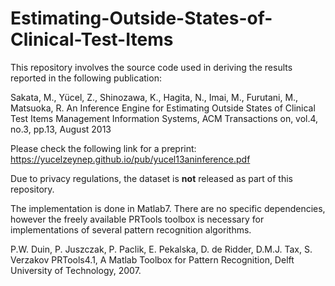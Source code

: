 # Estimating-Outside-States-of-Clinical-Test-Items

This repository involves the source code used in deriving the results reported in the following publication:

Sakata, M., Yücel, Z., Shinozawa, K., Hagita, N., Imai, M., Furutani, M., Matsuoka, R.
An Inference Engine for Estimating Outside States of Clinical Test Items
Management Information Systems, ACM Transactions on, vol.4, no.3, pp.13, August 2013

Please check the following link for a preprint:
https://yucelzeynep.github.io/pub/yucel13aninference.pdf

Due to privacy regulations, the dataset is **not** released as part of this repository. 

The implementation is done in Matlab7. There are no specific dependencies, however the freely available PRTools toolbox 
is necessary for implementations of several pattern recognition algorithms. 

P.W. Duin, P. Juszczak, P. Paclik, E. Pekalska, D. de Ridder, D.M.J. Tax, S. Verzakov
PRTools4.1, A Matlab Toolbox for Pattern Recognition, Delft University of Technology, 2007.

